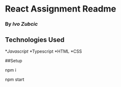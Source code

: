 # React Assignment Readme
### By _**Ivo Zubcic**_

## Technologies Used
*_Javascript_
*Typescript
*HTML
*CSS

##Setup

npm i

npm start
